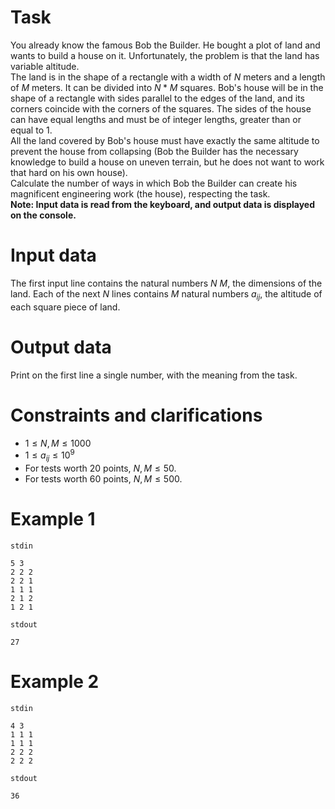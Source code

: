 # Task
You already know the famous Bob the Builder. He bought a plot of land and wants to build a house on it. Unfortunately, the problem is that the land has variable altitude.
\
The land is in the shape of a rectangle with a width of $N$ meters and a length of $M$ meters. It can be divided into $N*M$ squares.
Bob's house will be in the shape of a rectangle with sides parallel to the edges of the land, and its corners coincide with the corners of the squares.
The sides of the house can have equal lengths and must be of integer lengths, greater than or equal to $1$.
\
All the land covered by Bob's house must have exactly the same altitude to prevent the house from collapsing (Bob the Builder has the necessary knowledge to build a house on uneven terrain, but he does not want to work that hard on his own house).
\
Calculate the number of ways in which Bob the Builder can create his magnificent engineering work (the house), respecting the task.
\
**Note: Input data is read from the keyboard, and output data is displayed on the console.**

# Input data
The first input line contains the natural numbers $N$ $M$, the dimensions of the land.
Each of the next $N$ lines contains $M$ natural numbers $a_{ij}$, the altitude of each square piece of land.

# Output data
Print on the first line a single number, with the meaning from the task.
# Constraints and clarifications
- $1 \le N, M \le 1000$
- $1 \le a_{ij} \le 10^9$
- For tests worth 20 points, $N, M \le 50$.
- For tests worth 60 points, $N, M \le 500$.
# Example 1
  `stdin`
  ```
5 3
2 2 2
2 2 1
1 1 1
2 1 2
1 2 1
  ```

  `stdout`
  ```
  27 
  ```
# Example 2
  `stdin`
  ```
4 3
1 1 1
1 1 1
2 2 2
2 2 2
  ```

  `stdout`
  ```
36
  ```